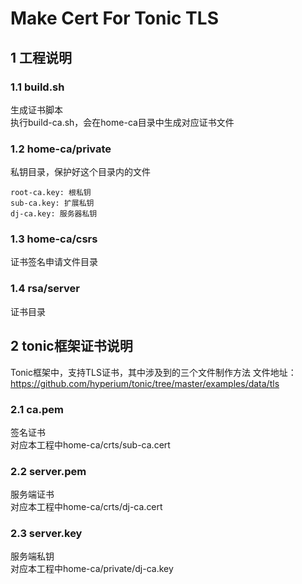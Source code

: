 # Make Cert For Tonic TLS
## 1 工程说明
### 1.1 build.sh
生成证书脚本  
执行build-ca.sh，会在home-ca目录中生成对应证书文件

### 1.2 home-ca/private
私钥目录，保护好这个目录内的文件
```
root-ca.key: 根私钥
sub-ca.key: 扩展私钥
dj-ca.key: 服务器私钥
```

### 1.3 home-ca/csrs
证书签名申请文件目录

### 1.4 rsa/server
证书目录

## 2 tonic框架证书说明
Tonic框架中，支持TLS证书，其中涉及到的三个文件制作方法
文件地址：https://github.com/hyperium/tonic/tree/master/examples/data/tls
### 2.1 ca.pem
签名证书  
对应本工程中home-ca/crts/sub-ca.cert

### 2.2 server.pem
服务端证书  
对应本工程中home-ca/crts/dj-ca.cert

### 2.3 server.key
服务端私钥  
对应本工程中home-ca/private/dj-ca.key
